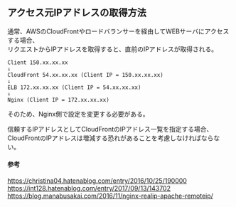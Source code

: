 ## アクセス元IPアドレスの取得方法

通常、AWSのCloudFrontやロードバランサーを経由してWEBサーバにアクセスする場合、  
リクエストからIPアドレスを取得すると、直前のIPアドレスが取得される。
```
Client 150.xx.xx.xx  
↓  
CloudFront 54.xx.xx.xx (Client IP = 150.xx.xx.xx)  
↓  
ELB 172.xx.xx.xx (Client IP = 54.xx.xx.xx)  
↓  
Nginx (Client IP = 172.xx.xx.xx)  
```
そのため、Nginx側で設定を変更する必要がある。  

信頼するIPアドレスとしてCloudFrontのIPアドレス一覧を指定する場合、  
CloudFrontのIPアドレスは増減する恐れがあることを考慮しなければならない。  

#### 参考
https://christina04.hatenablog.com/entry/2016/10/25/190000  
https://int128.hatenablog.com/entry/2017/09/13/143702  
https://blog.manabusakai.com/2016/11/nginx-realip-apache-remoteip/
